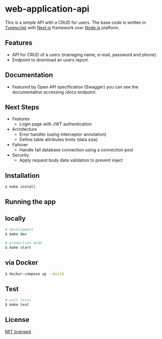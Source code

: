 # web-application-api
This is a simple API with a CRUD for users. The base code is written in <a href="https://www.typescriptlang.org/" target="_blank">Typescript</a> with
<a href="https://nestjs.com/" target="_blank">Nest.js</a> framework over <a href="https://nodejs.org/en" target="_blank">Node.js</a> platform.</p>

## Features
* API for CRUD of a users (managing name, e-mail, password and phone).
* Endpoint to download an users report.

## Documentation
* Featured by Open API specification (Swagger) you can see the documentation accessing /docs endpoint.

## Next Steps
- Features
  - Login page with JWT authentication
- Architecture
  - Error handler (using interceptor annotation)
  - Define table attributes limits (data size)
- Failover
  - Handle fail database connection using a connection pool
- Security
  - Apply request body data validation to prevent inject

## Installation

```bash
$ make install
```

## Running the app

## locally

```bash
# development
$ make dev

# production mode
$ make start
```

## via Docker

```bash
$ docker-compose up --build
```

## Test

```bash
# unit tests
$ make test
```

## License

[MIT licensed](LICENSE).
